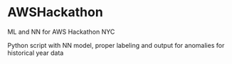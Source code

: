 # AWSHackathon
ML and NN for AWS Hackathon NYC 

Python script with NN model, proper labeling and output for anomalies for historical year data
